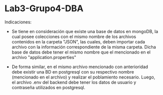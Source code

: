 # Lab3-Grupo4-DBA

Indicaciones:

- Se tiene en consideración que existe una base de datos en mongoDB, la cual posee colecciones con el mismo nombre de los archivos contenidos en la carpeta "JSON", las cuales, deben importar cada archivo con la información correspondiente de la misma carpeta. Dicha base de datos debe tener el mismo nombre que el mencionado en el archivo "application.properties"

- De forma similar, en el mismo archivo mencionado con anterioridad debe existir una BD en postgresql con su respectivo nombre (mencionado en el archivo) y realizar el poblamiento necesario. Luego, el archivo .env del backend debe tener los datos de usuario y contraseña utilizados en postgresql.